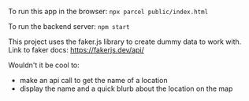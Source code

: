 To run this app in the browser:
`npx parcel public/index.html`

To run the backend server:
`npm start`

This project uses the faker.js library to create dummy data to work with.
Link to faker docs: https://fakerjs.dev/api/

Wouldn't it be cool to:
- make an api call to get the name of a location
- display the name and a quick blurb about the location on the map

